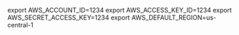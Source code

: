 export AWS_ACCOUNT_ID=1234
export AWS_ACCESS_KEY_ID=1234
export AWS_SECRET_ACCESS_KEY=1234
export AWS_DEFAULT_REGION=us-central-1
